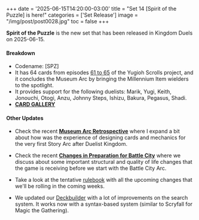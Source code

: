 +++
date = '2025-06-15T14:20:00-03:00'
title = "Set 14 [Spirit of the Puzzle] is here!"
categories = ['Set Release']
image = "/img/post/post0028.jpg"
toc = false
+++

**Spirit of the Puzzle** is the new set that has been released in Kingdom Duels on 2025-06-15.

#### Breakdown

- Codename: [SPZ]
- It has 64 cards from episodes [61 to 65](/story/museum-arc/) of the Yugioh Scrolls project, and it concludes the Museum Arc by bringing the Millennium Item wielders to the spotlight.
- It provides support for the following duelists: Marik, Yugi, Keith, Jonouchi, Otogi, Anzu, Johnny Steps, Ishizu, Bakura, Pegasus, Shadi.
- [**CARD GALLERY**](/deckbuilder/?search=set%253ASPZ)

#### Other Updates

- Check the recent [**Museum Arc Retrospective**](/post/retrospective-museum-arc/) where I expand a bit about how was the experience of designing cards and mechanics for the very first Story Arc after Duelist Kingdom.

- Check the recent [**Changes in Preparation for Battle City**](/post/adjustments-before-battle-city/) where we discuss about some important structural and quality of life changes that the game is receiving before we start with the Battle City Arc.

- Take a look at the tentative [rulebook](/rules-wip) with all the upcoming changes that we'll be rolling in the coming weeks.

- We updated our [Deckbuilder](/deckbuilder) with a lot of improvements on the search system. It works now with a syntax-based system (similar to Scryfall for Magic the Gathering).
